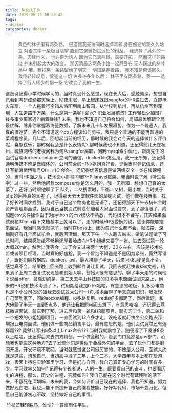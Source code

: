 ```yaml
---
title: 毕业找工作
date: 2019-05-15 08:33:42
tags:
- docker
categories: docker
---
```


> 黄色的林子里有两条路，
> 很遗憾我无法同时选择两者
> 身在旅途的我久久站立
> 对着其中一条极目眺望
> 直到它蜿蜒拐进远处的树丛。
> 我选择了另外的一条，天经地义，
> 也许更为诱人
> 因为它充满荆棘，需要开拓；
> 然而这样的路过
> 并未引起太大的改变。
> 那天清晨这两条小路一起静卧在
> 无人踩过的树叶丛中
> 哦，我把另一条路留给了明天！
> 明知路连着路，
> 我不知是否该回头。
> 我将轻轻叹息，叙述这一切
> 许多许多年以后：
> 林子里有两条路，我——
> 选择了行人稀少的那一条
> 它改变了我的一生。

​		这首诗记得小学时候学习的，当时真没什么感觉，现在长大后，感触颇深，想想自己看到考研成绩那天晚上，彻夜未眠，早上起床就跟sangfor的HR说过去，立即抢火车票，一个人拖着行李箱从洛阳到南山智园，从学校到杭州，再从杭州回到深圳，人生道路千万条，什么是第一条呢? 薪水? 职业发展前景? 工作轻松少加班? 钱多事少离家近? 躺着赚钱? 未来，我也不知道自己将会如何，局部最优解跟全局最优解，除非你掌握着海量数据，了解未来几十年发展趋势，作为一个普通人，我真的很迷茫，完全不知道这个dp方程该如何剪枝，我只是个普通的不能再普通的菜鸡程序员。
​		几年后，回想起当前的经历，那时候的我会对今天的选择做什么评价呢，喜怒哀乐，那时候我会是什么表情呢? 那时候我也不知道，还记得前几天在杭州，魂族网络的老板问我为何从sangfor离职，问我mysql索引优化，跟风先生的面试官聊docker container之间的通信，dockerfile怎么用，我一无所知，还记得通明传媒不愧是做媒体的，公司前台的HR小姐姐真好看，记得当时登记信息，还让写新浪微博账号O(∩_∩)O哈哈~，还记得优恩信息是做网络安全一类在线课程的，当时HR面之后，技术面小哥哥问我PHP   laravel框架，我当时说了解（听过名字）过一些，然后他问我composer你是怎么用的，我一无所知，想想自己真的太菜了，还好当时跟他聊了下 队列，二叉搜索时，平衡二叉树，最小堆，当时关于php的回答真的太差了，记得那天去天堂软件园的龙蛇面试，他们做在线赛事，找了好长时间才找到，我对于自己这个路痴也是无语了，还记得那天下午去杭州金时资产管理那面试，因为自己当初面试前没仔细看人家面试要求，到了那傻眼了，附加题csv文件操作由于对python 的csv模块不熟悉，代码根本不会写，其实如果面试前花30min看下文档基本上就可以了，走的时候HR很委婉的说，感谢你能够跑来面试，我当时感觉就凉了，当时在boss上，因为自己什么都不会，就海投，深圳刚好有几个面试机会，就跑回深圳，那天下午一个人跑去尚米，做笔试题做了可长时间，结果感觉纸不够用还厚着脸皮向HR小姐姐又要了一张，进去面试第一轮大概20min，然后让我等会，过了会又过来两个大佬，30岁左右，应该是技术总监或者项目经理，当时真的好尴尬，我一个冒泡不知道是不是因为紧张，竟然写错了，跟他们聊数据库、docker、avl、最大堆聊了半天，后来问k8s我是真不会，感觉真不会，结果晚上回去路上收到邮件说让复试，我回去就赶快查k8s文档，结果到了上周二去复试发现是和创始人聊，创始人挺有意思的，聊了半天走的时候他才说给offer，最魔幻的是，第二天去平山科技园的贝多芬电商面试回来路上，尚米的HR说和技术沟通了下，试用期给我加0.5k哈哈，有意思的老板，贝多芬电商也是个小公司(说的跟我去面试过大公司一样),技术面聊了半天底层知识，我发现自己菜到家了，问的socket编程、io多路复用、redis好多都跪了，然后做题，和大佬聊了半天一直到5点多，他还让我把题带回去想下，有意思哈哈，还记得去荔枝微课面试，骑车到了那，进去后和第一轮和HR聊项目，聊实习工作，第二轮和一个短发的小姐姐聊项目，一直面试到12点多才走，没吃饭就赶快坐公交跑去深圳报业电商面试，他们做一些商品销售平台，最有意思的是，他们面试竟然还有选择题??? 竟然让写出8条以上Linux命令??? 当时我就震惊了，随便写了下凑够8条以上哈哈，还记得后来去四方精创，一个做金融的，走到门口竟然是gov部门，心想我也能进这种地方?去了发现他们是类似于金融外包的平台，去了说他们都是封闭开发，开发环境不联网，当时就感觉这公司挺厉害的，不愧是大公司，面试大约就是这些，想想自己，当初高中混了三年，上个二本，大学四年基本上都在玩游戏，表面上待在实验室里学习，但是扪心自问，我自己真正专心学习的时间有多少，学习效率又如何? 记得有个长者说，人的一生，既要看自己的奋斗，也要看历史的进程，那么，历史的进程，究竟如何? 我自己能在这个时代苟延残喘的活下来，不饿死在深圳吗，未来的我，会如何评价自己现在的选择，我也不知道，努力做好现在吧，我也只能不断提升自己的编程技能，好好写代码，市场千变万化，但愿自己能够初心不改，坚持做好自己的事情。

​	竹杖芒鞋轻胜马，谁怕? 一蓑烟雨任平生。